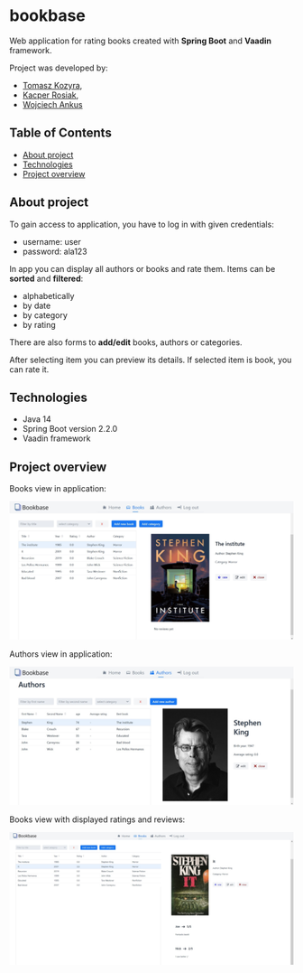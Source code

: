 # bookbase
Web application for rating books created with **Spring Boot** and **Vaadin** framework.

Project was developed by:
- [Tomasz Kozyra](https://github.com/tkozyra),
- [Kacper Rosiak](https://github.com/rosKacper),
- [Wojciech Ankus](https://github.com/vojteq)


## Table of Contents

- [About project](#about-project)
- [Technologies](#technologies)
- [Project overview](#project-overview)

## About project

To gain access to application, you have to log in with given credentials:
- username: user
- password: ala123


In app you can display all authors or books and rate them. Items can be **sorted** and **filtered**:
- alphabetically
- by date
- by category
- by rating


There are also forms to **add/edit** books, authors or categories.

After selecting item you can preview its details. If selected item is book, you can rate it.
 
 
## Technologies

  - Java 14
  - Spring Boot version 2.2.0
  - Vaadin framework


## Project overview

Books view in application:


<img src="readme-images/books.jpg" alt="drawing" width="600"/>

<br>

Authors view in application:


<img src="readme-images/authors-view.jpg" alt="drawing" width="600"/>

<br>


Books view with displayed ratings and reviews:


<img src="readme-images/books-reviews.jpg" alt="drawing" width="600"/>

<br>

